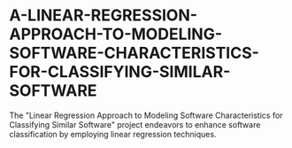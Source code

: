 # A-LINEAR-REGRESSION-APPROACH-TO-MODELING-SOFTWARE-CHARACTERISTICS-FOR-CLASSIFYING-SIMILAR-SOFTWARE
The "Linear Regression Approach to Modeling Software Characteristics for Classifying Similar Software" project endeavors to enhance software classification by employing linear regression techniques.
